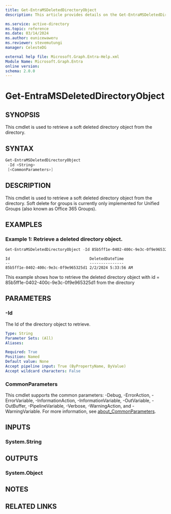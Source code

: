 ```yaml
---
title: Get-EntraMSDeletedDirectoryObject
description: This article provides details on the Get-EntraMSDeletedDirectoryObject command.

ms.service: active-directory
ms.topic: reference
ms.date: 03/14/2024
ms.author: eunicewaweru
ms.reviewer: stevemutungi
manager: CelesteDG

external help file: Microsoft.Graph.Entra-Help.xml
Module Name: Microsoft.Graph.Entra
online version:
schema: 2.0.0
---
```


# Get-EntraMSDeletedDirectoryObject

## SYNOPSIS
This cmdlet is used to retrieve a soft deleted directory object from the directory.

## SYNTAX

```powershell
Get-EntraMSDeletedDirectoryObject 
 -Id <String> 
 [<CommonParameters>]
```

## DESCRIPTION
This cmdlet is used to retrieve a soft deleted directory object from the directory.
Soft delete for groups is currently only implemented for Unified Groups (also known as
Office 365 Groups).

## EXAMPLES

### Example 1: Retrieve a deleted directory object.
```powershell
Get-EntraMSDeletedDirectoryObject -Id 85b5ff1e-0402-400c-9e3c-0f9e965325d1
```

```output
Id                                   DeletedDateTime
--                                   ---------------
85b5ff1e-0402-400c-9e3c-0f9e965325d1 2/2/2024 5:33:56 AM
```

This example shows how to retrieve the deleted directory object with id = 85b5ff1e-0402-400c-9e3c-0f9e965325d1 from the directory

## PARAMETERS

### -Id
The Id of the directory object to retrieve.

```yaml
Type: String
Parameter Sets: (All)
Aliases:

Required: True
Position: Named
Default value: None
Accept pipeline input: True (ByPropertyName, ByValue)
Accept wildcard characters: False
```

### CommonParameters
This cmdlet supports the common parameters: -Debug, -ErrorAction, -ErrorVariable, -InformationAction, -InformationVariable, -OutVariable, -OutBuffer, -PipelineVariable, -Verbose, -WarningAction, and -WarningVariable. For more information, see [about_CommonParameters](https://go.microsoft.com/fwlink/?LinkID=113216).

## INPUTS

### System.String
## OUTPUTS

### System.Object
## NOTES

## RELATED LINKS
